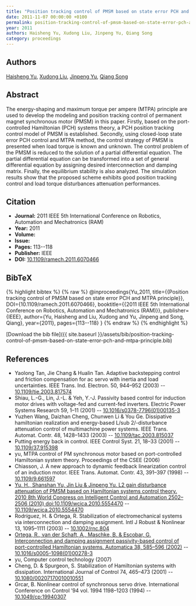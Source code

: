 ```yaml
---
title: "Position tracking control of PMSM based on state error PCH and MTPA principle"
date: 2011-11-07 00:00:00 +0100
permalink: position-tracking-control-of-pmsm-based-on-state-error-pch-and-mtpa-principle
year: 2011
authors: Haisheng Yu, Xudong Liu, Jinpeng Yu, Qiang Song
category: proceedings
---
```

 
## Authors
[Haisheng Yu](authors/haisheng-yu), [Xudong Liu](authors/xudong-liu), [Jinpeng Yu](authors/jinpeng-yu), [Qiang Song](authors/qiang-song)
 
## Abstract
The energy-shaping and maximum torque per ampere (MTPA) principle are used to develop the modeling and position tracking control of permanent magnet synchronous motor (PMSM) in this paper. Firstly, based on the port-controlled Hamiltonian (PCH) systems theory, a PCH position tracking control model of PMSM is established. Secondly, using closed-loop state error PCH control and MTPA method, the control strategy of PMSM is presented when load torque is known and unknown. The control problem of the PMSM is reduced to the solution of a partial differential equation. The partial differential equation can be transformed into a set of general differential equation by assigning desired interconnection and damping matrix. Finally, the equilibrium stability is also analyzed. The simulation results show that the proposed scheme exhibits good position tracking control and load torque disturbances attenuation performances.
 
## Citation
- **Journal:** 2011 IEEE 5th International Conference on Robotics, Automation and Mechatronics (RAM)
- **Year:** 2011
- **Volume:** 
- **Issue:** 
- **Pages:** 113--118
- **Publisher:** IEEE
- **DOI:** [10.1109/ramech.2011.6070466](https://doi.org/10.1109/ramech.2011.6070466)
 
## BibTeX
{% highlight bibtex %}
{% raw %}
@inproceedings{Yu_2011,
  title={{Position tracking control of PMSM based on state error PCH and MTPA principle}},
  DOI={10.1109/ramech.2011.6070466},
  booktitle={{2011 IEEE 5th International Conference on Robotics, Automation and Mechatronics (RAM)}},
  publisher={IEEE},
  author={Yu, Haisheng and Liu, Xudong and Yu, Jinpeng and Song, Qiang},
  year={2011},
  pages={113--118}
}
{% endraw %}
{% endhighlight %}
 
[Download the bib file]({{ site.baseurl }}/assets/bib/position-tracking-control-of-pmsm-based-on-state-error-pch-and-mtpa-principle.bib)
 
## References
- Yaolong Tan, Jie Chang & Hualin Tan. Adaptive backstepping control and friction compensation for ac servo with inertia and load uncertainties. IEEE Trans. Ind. Electron. 50, 944–952 (2003) -- [10.1109/tie.2003.817574](https://doi.org/10.1109/tie.2003.817574)
- Shiau, L.-G., Lin, J.-L. & Yeh, Y.-J. Passivity based control for induction motor drives with voltage-fed and current-fed inverters. Electric Power Systems Research 59, 1–11 (2001) -- [10.1016/s0378-7796(01)00135-3](https://doi.org/10.1016/s0378-7796(01)00135-3)
- Yuzhen Wang, Daizhan Cheng, Chunwen Li & You Ge. Dissipative hamiltonian realization and energy-based L/sub 2/-disturbance attenuation control of multimachine power systems. IEEE Trans. Automat. Contr. 48, 1428–1433 (2003) -- [10.1109/tac.2003.815037](https://doi.org/10.1109/tac.2003.815037)
- Putting energy back in control. IEEE Control Syst. 21, 18–33 (2001) -- [10.1109/37.915398](https://doi.org/10.1109/37.915398)
- yu, MTPA control of PM synchronous motor based on port-controlled Hamiltonian system theory. Proceedings of the CSEE (2006)
- Chiasson, J. A new approach to dynamic feedback linearization control of an induction motor. IEEE Trans. Automat. Contr. 43, 391–397 (1998) -- [10.1109/9.661597](https://doi.org/10.1109/9.661597)
- [Yu, H., Shanshan Yu, Jin Liu & Jinpeng Yu. L2 gain disturbance attenuation of PMSM based on Hamiltonian systems control theory. 2010 8th World Congress on Intelligent Control and Automation 2502–2506 (2010) doi:10.1109/wcica.2010.5554470](l2-gain-disturbance-attenuation-of-pmsm-based-on-hamiltonian-systems-control-theory) -- [10.1109/wcica.2010.5554470](https://doi.org/10.1109/wcica.2010.5554470)
- Rodríguez, H. & Ortega, R. Stabilization of electromechanical systems via interconnection and damping assignment. Intl J Robust &amp; Nonlinear 13, 1095–1111 (2003) -- [10.1002/rnc.804](https://doi.org/10.1002/rnc.804)
- [Ortega, R., van der Schaft, A., Maschke, B. & Escobar, G. Interconnection and damping assignment passivity-based control of port-controlled Hamiltonian systems. Automatica 38, 585–596 (2002)](interconnection-and-damping-assignment-passivity-based-control-of-port-controlled-hamiltonian-systems) -- [10.1016/s0005-1098(01)00278-3](https://doi.org/10.1016/s0005-1098(01)00278-3)
- yu, Computer control technology (2007)
- Cheng, D. & Spurgeon, S. Stabilization of Hamiltonian systems with dissipation. International Journal of Control 74, 465–473 (2001) -- [10.1080/00207170010010551](https://doi.org/10.1080/00207170010010551)
- Grcar, B. Nonlinear control of synchronous servo drive. International Conference on Control ’94 vol. 1994 1198–1203 (1994) -- [10.1049/cp:19940307](https://doi.org/10.1049/cp:19940307)

